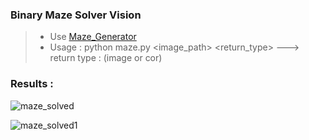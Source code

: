 ### Binary Maze Solver Vision
> * Use [Maze_Generator](http://www.mazegenerator.net) 
> * Usage : python maze.py <image_path> <return_type>   ---> return type : (image or cor)


### Results :
![maze_solved]("./results/maze_solved.png")


![maze_solved1]("./results/maze_solved1.png")

